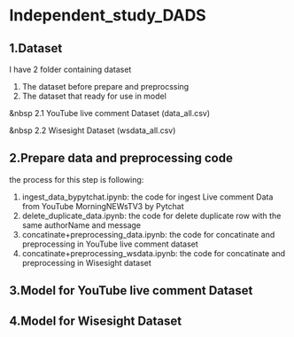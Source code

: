# Independent_study_DADS

## 1.Dataset

I have 2 folder containing dataset

1. The dataset before prepare and preprocssing
2. The dataset that ready for use in model

&nbsp 2.1 YouTube live comment Dataset (data_all.csv)

&nbsp 2.2 Wisesight Dataset (wsdata_all.csv)

## 2.Prepare data and preprocessing code

the process for this step is following:

1. ingest_data_bypytchat.ipynb: the code for ingest Live comment Data from YouTube MorningNEWsTV3 by Pytchat
2. delete_duplicate_data.ipynb: the code for delete duplicate row with the same authorName and message
3. concatinate+preprocessing_data.ipynb: the code for concatinate and preprocessing in YouTube live comment dataset
4. concatinate+preprocessing_wsdata.ipynb: the code for concatinate and preprocessing in Wisesight dataset

## 3.Model for YouTube live comment Dataset

## 4.Model for Wisesight Dataset
